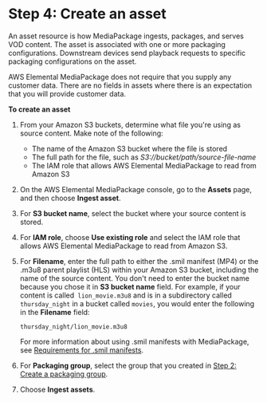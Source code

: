 # Step 4: Create an asset<a name="gs-create-asset"></a>

An asset resource is how MediaPackage ingests, packages, and serves VOD content\. The asset is associated with one or more packaging configurations\. Downstream devices send playback requests to specific packaging configurations on the asset\.

AWS Elemental MediaPackage does not require that you supply any customer data\. There are no fields in assets where there is an expectation that you will provide customer data\.

**To create an asset**

1. From your Amazon S3 buckets, determine what file you're using as source content\. Make note of the following:
   + The name of the Amazon S3 bucket where the file is stored
   + The full path for the file, such as *S3://bucket/path/source\-file\-name*
   + The IAM role that allows AWS Elemental MediaPackage to read from Amazon S3

1. On the AWS Elemental MediaPackage console, go to the **Assets** page, and then choose **Ingest asset**\.

1. For **S3 bucket name**, select the bucket where your source content is stored\.

1. For **IAM role**, choose **Use existing role** and select the IAM role that allows AWS Elemental MediaPackage to read from Amazon S3\.

1. For **Filename**, enter the full path to either the \.smil manifest \(MP4\) or the \.m3u8 parent playlist \(HLS\) within your Amazon S3 bucket, including the name of the source content\. You don't need to enter the bucket name because you chose it in **S3 bucket name** field\. For example, if your content is called` lion_movie.m3u8` and is in a subdirectory called `thursday_night` in a bucket called `movies`, you would enter the following in the **Filename** field:

   ```
   thursday_night/lion_movie.m3u8
   ```

   For more information about using \.smil manifests with MediaPackage, see [Requirements for \.smil manifests](supported-inputs-vod-smil.md)\.

1. For **Packaging group**, select the group that you created in [Step 2: Create a packaging group](gs-create-grp.md)\.

1. Choose **Ingest assets**\.